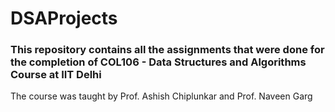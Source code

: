 # DSAProjects
### This repository contains all the assignments that were done for the completion of COL106 - Data Structures and Algorithms Course at IIT Delhi
The course was taught by Prof. Ashish Chiplunkar and Prof. Naveen Garg
